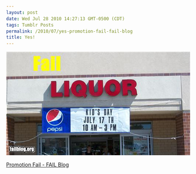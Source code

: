 ```yaml
---
layout: post
date: Wed Jul 28 2010 14:27:13 GMT-0500 (CDT)
tags: Tumblr Posts
permalink: /2010/07/yes-promotion-fail-fail-blog
title: Yes!
---
```


![](/public/assets/tumblr/tumblr_l6a8pdKEsC1qa4klho1_500.jpg)

[Promotion Fail - FAIL Blog](http://failblog.org/2010/07/28/epic-fail-photos-promotion-fail-2-2/?utm_source=feedburner&utm_medium=feed&utm_campaign=Feed%3A+failblog+%28The+FAIL+Blog+-+Fail+Pictures+%26+Videos+at+Failblog.ORG%29&utm_content=Google+Reader)
